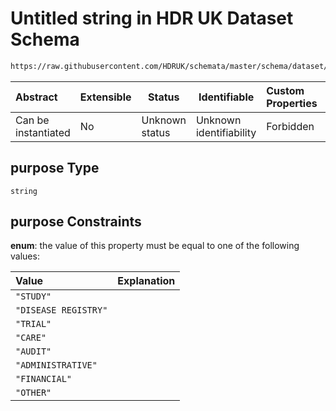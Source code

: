 # Untitled string in HDR UK Dataset Schema

```txt
https://raw.githubusercontent.com/HDRUK/schemata/master/schema/dataset/dataset.schema.json#/definitions/purpose
```




| Abstract            | Extensible | Status         | Identifiable            | Custom Properties | Additional Properties | Access Restrictions | Defined In                                                                                         |
| :------------------ | ---------- | -------------- | ----------------------- | :---------------- | --------------------- | ------------------- | -------------------------------------------------------------------------------------------------- |
| Can be instantiated | No         | Unknown status | Unknown identifiability | Forbidden         | Allowed               | none                | [dataset.schema.json\*](../../../schema/dataset/latest/dataset.schema.json "open original schema") |

## purpose Type

`string`

## purpose Constraints

**enum**: the value of this property must be equal to one of the following values:

| Value                | Explanation |
| :------------------- | ----------- |
| `"STUDY"`            |             |
| `"DISEASE REGISTRY"` |             |
| `"TRIAL"`            |             |
| `"CARE"`             |             |
| `"AUDIT"`            |             |
| `"ADMINISTRATIVE"`   |             |
| `"FINANCIAL"`        |             |
| `"OTHER"`            |             |
